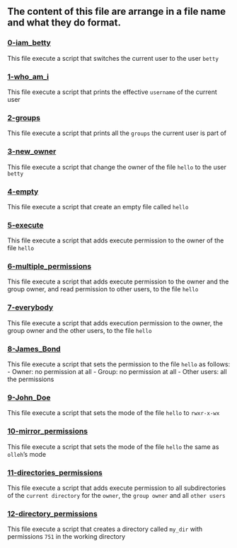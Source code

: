 ## The content of this file are arrange in a file name and what they do format.

### [0-iam_betty](0-iam_betty)
This file execute a script that switches the current user to the user `betty`

### [1-who_am_i](1-who_am_i)
This file execute a script that prints the effective `username` of the current user

### [2-groups](2-groups)
This file execute a script that prints all the `groups` the current user is part of

### [3-new_owner](3-new_owner)
This file execute a script that change the owner of the file `hello` to the user `betty`

### [4-empty](4-empty)
This file execute a script that create an empty file called `hello`

### [5-execute](5-execute)
This file execute a script that adds execute permission to the owner of the file `hello`

### [6-multiple_permissions](6-multiple_permissions)
This file execute a script that adds execute permission to the owner and the group owner, and read permission to other users, to the file `hello`

### [7-everybody](7-everybody)
This file execute a script that adds execution permission to the owner, the group owner and the other users, to the file `hello`

### [8-James_Bond](8-James_Bond)
This file execute a script that sets the permission to the file `hello` as follows:
     - Owner: no permission at all
     - Group: no permission at all
     - Other users: all the permissions

### [9-John_Doe](9-John_Doe)
This file execute a script that sets the mode of the file `hello` to `rwxr-x-wx`

### [10-mirror_permissions](10-mirror_permissions)
This file execute a script that sets the mode of the file `hello` the same as `olleh`’s mode

### [11-directories_permissions](11-directories_permissions)
This file execute a script that adds execute permission to all subdirectories of the `current directory` for the `owner`, the `group owner` and all `other users`

### [12-directory_permissions](12-directory_permissions)
This file execute a script that creates a directory called `my_dir` with permissions `751` in the working directory